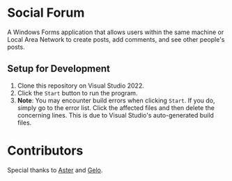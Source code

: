 # Social Forum

A Windows Forms application that allows users within the same machine or Local Area Network to create posts, add comments, and see other people's posts.

## Setup for Development

1. Clone this repository on Visual Studio 2022.
2. Click the `Start` button to run the program.
3. **Note**: You may encounter build errors when clicking `Start`. If you do, simply go to the error list. Click the affected files and then delete the concerning lines. This is due to Visual Studio's auto-generated build files.

# Contributors

Special thanks to [Aster](https://github.com/astermangabat25) and [Gelo](https://github.com/angelo-dlcrz).
